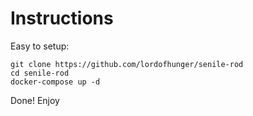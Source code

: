 # Instructions

Easy to setup:
```
git clone https://github.com/lordofhunger/senile-rod
cd senile-rod
docker-compose up -d
```
Done! 
Enjoy